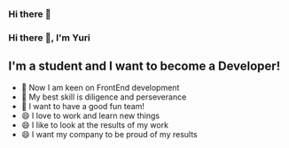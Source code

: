 ### Hi there 👋

### Hi there 👋, I'm Yuri

## I'm a student and I want to become a Developer!
- 🔭 Now I am keen on FrontEnd development
- 🌱 My best skill is diligence and perseverance
- 👯 I want to have a good fun team! 
- 😄 I love to work and learn new things
- 😄 I like to look at the results of my work
- 😄 I want my company to be proud of my results
